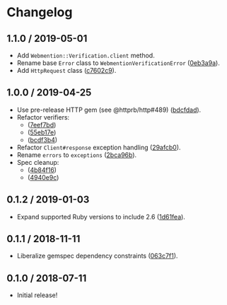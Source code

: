 # Changelog

## 1.1.0 / 2019-05-01

- Add `Webmention::Verification.client` method.
- Rename base `Error` class to `WebmentionVerificationError` ([0eb3a9a](https://github.com/jgarber623/webmention-verification-ruby/commit/0eb3a9a)).
- Add `HttpRequest` class ([c7602c9](https://github.com/jgarber623/webmention-verification-ruby/commit/c7602c9)).

## 1.0.0 / 2019-04-25

- Use pre-release HTTP gem (see @httprb/http#489) ([bdcfdad](https://github.com/jgarber623/webmention-verification-ruby/commit/bdcfdad)).
- Refactor verifiers:
	- ([7eef7bd](https://github.com/jgarber623/webmention-verification-ruby/commit/7eef7bd))
	- ([55eb17e](https://github.com/jgarber623/webmention-verification-ruby/commit/55eb17e))
	- ([bcdf3b4](https://github.com/jgarber623/webmention-verification-ruby/commit/bcdf3b4))
- Refactor `Client#response` exception handling ([29afcb0](https://github.com/jgarber623/webmention-verification-ruby/commit/29afcb0)).
- Rename `errors` to `exceptions` ([2bca96b](https://github.com/jgarber623/webmention-verification-ruby/commit/2bca96b)).
- Spec cleanup:
	- ([4b84f16](https://github.com/jgarber623/webmention-verification-ruby/commit/4b84f16))
	- ([4940e9c](https://github.com/jgarber623/webmention-verification-ruby/commit/4940e9c))

## 0.1.2 / 2019-01-03

- Expand supported Ruby versions to include 2.6 ([1d61fea](https://github.com/jgarber623/webmention-verification-ruby/commit/1d61fea)).

## 0.1.1 / 2018-11-11

- Liberalize gemspec dependency constraints ([063c7f1](https://github.com/jgarber623/webmention-verification-ruby/commit063c7f1)).

## 0.1.0 / 2018-07-11

- Initial release!
